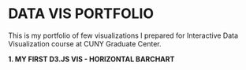 # DATA VIS PORTFOLIO

This is my portfolio of few visualizations I prepared for Interactive Data Visualization course at CUNY Graduate Center.

**1. MY FIRST D3.JS VIS - HORIZONTAL BARCHART**